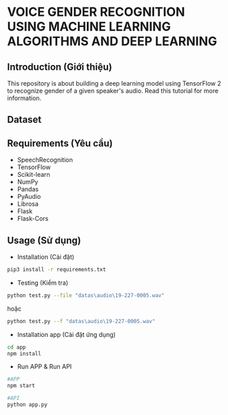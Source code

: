 # VOICE GENDER RECOGNITION USING MACHINE LEARNING ALGORITHMS AND DEEP LEARNING

## Introduction (Giới thiệu)

This repository is about building a deep learning model using TensorFlow 2 to recognize gender of a given speaker's audio. Read this tutorial for more information.

## Dataset

## Requirements (Yêu cầu)

- SpeechRecognition
- TensorFlow
- Scikit-learn
- NumPy
- Pandas
- PyAudio
- Librosa
- Flask
- Flask-Cors

## Usage (Sử dụng)

- Installation (Cài đặt)

```bash
pip3 install -r requirements.txt
```

- Testing (Kiểm tra)

```bash
python test.py --file "datas\audio\19-227-0005.wav"
```
hoặc
```bash
python test.py --f "datas\audio\19-227-0005.wav"
```

- Installation app (Cài đặt ứng dụng)

```bash
cd app
npm install
```
- Run APP & Run API

```bash
#APP
npm start
```
```bash
#API
python app.py
```
